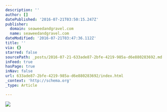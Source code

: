 ```yaml
---
description: ''
author: []
datePublished: '2016-07-21T03:50:15.247Z'
publisher:
  domain: seaweedandgravel.com
  name: seaweedandgravel.com
dateModified: '2016-07-21T03:47:36.112Z'
title: ''
via: {}
starred: false
sourcePath: _posts/2016-07-21-633ade87-2bfe-4219-985a-d6e880283692.md
inFeed: true
hasPage: true
inNav: false
url: 633ade87-2bfe-4219-985a-d6e880283692/index.html
_context: 'http://schema.org'
_type: Article

---
```

![](http://cdn.shopify.com/s/files/1/0168/8754/files/DSC_0085_e00df6d2-08f3-4506-9ae9-f8e625c6285a_medium.jpg?4313)